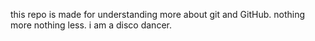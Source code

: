 this repo is made for understanding more about git and GitHub. nothing more nothing less. 
i am a disco dancer.